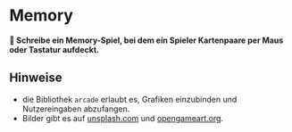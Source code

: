 
# Memory

**🎯 Schreibe ein Memory-Spiel, bei dem ein Spieler Kartenpaare per Maus oder Tastatur aufdeckt.**

## Hinweise

* die Bibliothek `arcade` erlaubt es, Grafiken einzubinden und Nutzereingaben abzufangen.
* Bilder gibt es auf [unsplash.com](https://unsplash.com)  und [opengameart.org](https://opengameart.org/).
